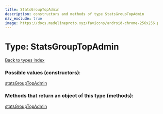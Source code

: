 ```yaml
---
title: StatsGroupTopAdmin
description: constructors and methods of type StatsGroupTopAdmin
nav_exclude: true
image: https://docs.madelineproto.xyz/favicons/android-chrome-256x256.png
---
```

# Type: StatsGroupTopAdmin
[Back to types index](index.html)



### Possible values (constructors):

[statsGroupTopAdmin](/API_docs/constructors/statsGroupTopAdmin.html)  



### Methods that return an object of this type (methods):



[statsGroupTopAdmin](/API_docs/constructors/statsGroupTopAdmin.html)  

